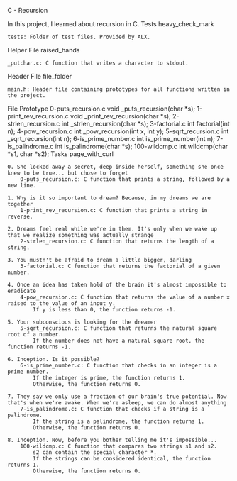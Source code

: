 C - Recursion

In this project, I learned about recursion in C.
Tests heavy_check_mark

    tests: Folder of test files. Provided by ALX.

Helper File raised_hands

    _putchar.c: C function that writes a character to stdout.

Header File file_folder

    main.h: Header file containing prototypes for all functions written in the project.

File 	Prototype
0-puts_recursion.c 	void _puts_recursion(char *s);
1-print_rev_recursion.c 	void _print_rev_recursion(char *s);
2-strlen_recursion.c 	int _strlen_recursion(char *s);
3-factorial.c 	int factorial(int n);
4-pow_recursion.c 	int _pow_recursion(int x, int y);
5-sqrt_recursion.c 	int _sqrt_recursion(int n);
6-is_prime_number.c 	int is_prime_number(int n);
7-is_palindrome.c 	int is_palindrome(char *s);
100-wildcmp.c 	int wildcmp(char *s1, char *s2);
Tasks page_with_curl

    0. She locked away a secret, deep inside herself, something she once knew to be true... but chose to forget
        0-puts_recursion.c: C function that prints a string, followed by a new line.

    1. Why is it so important to dream? Because, in my dreams we are together
        1-print_rev_recursion.c: C function that prints a string in reverse.

    2. Dreams feel real while we're in them. It's only when we wake up that we realize something was actually strange
        2-strlen_recursion.c: C function that returns the length of a string.

    3. You mustn't be afraid to dream a little bigger, darling
        3-factorial.c: C function that returns the factorial of a given number.

    4. Once an idea has taken hold of the brain it's almost impossible to eradicate
        4-pow_recursion.c: C function that returns the value of a number x raised to the value of an input y.
            If y is less than 0, the function returns -1.

    5. Your subconscious is looking for the dreamer
        5-sqrt_recursion.c: C function that returns the natural square root of a number.
            If the number does not have a natural square root, the function returns -1.

    6. Inception. Is it possible?
        6-is_prime_number.c: C function that checks in an integer is a prime number.
            If the integer is prime, the function returns 1.
            Otherwise, the function returns 0.

    7. They say we only use a fraction of our brain's true potential. Now that's when we're awake. When we're asleep, we can do almost anything
        7-is_palindrome.c: C function that checks if a string is a palindrome.
            If the string is a palindrome, the function returns 1.
            Otherwise, the function returns 0.

    8. Inception. Now, before you bother telling me it's impossible...
        100-wildcmp.c: C function that compares two strings s1 and s2.
            s2 can contain the special character *.
            If the strings can be considered identical, the function returns 1.
            Otherwise, the function returns 0.


